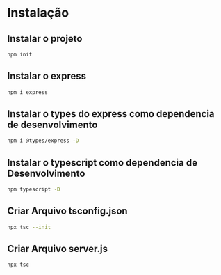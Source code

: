 
# Instalação
## Instalar o projeto 
```bash 
npm init
```
## Instalar o express

```bash 
npm i express 
```
## Instalar o types do express como dependencia de desenvolvimento
```bash 
npm i @types/express -D
```
## Instalar o typescript como dependencia de Desenvolvimento
``` bash 
npm typescript -D 
```

## Criar Arquivo tsconfig.json

```bash 
npx tsc --init
```

## Criar Arquivo server.js
```bash
npx tsc
```
